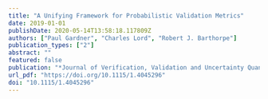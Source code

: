```yaml
---
title: "A Unifying Framework for Probabilistic Validation Metrics"
date: 2019-01-01
publishDate: 2020-05-14T13:58:18.117809Z
authors: ["Paul Gardner", "Charles Lord", "Robert J. Barthorpe"]
publication_types: ["2"]
abstract: ""
featured: false
publication: "*Journal of Verification, Validation and Uncertainty Quantification*"
url_pdf: "https://doi.org/10.1115/1.4045296"
doi: "10.1115/1.4045296"
---
```


